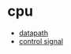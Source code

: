 # cpu
- [datapath](https://www.processon.com/view/link/5a1c210ce4b04f355d318ce4)
- [control signal](https://drive.google.com/file/d/1-DWFa4YfDJ1PlGz95iDNW9wg903Yj14Y/view?usp=sharing)

